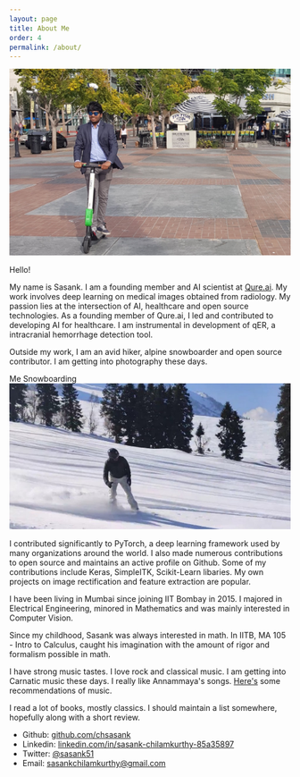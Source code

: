 ```yaml
---
layout: page
title: About Me
order: 4
permalink: /about/
---
```


<img src='/assets/images/me/sasank.jpg'>

Hello!


My name is Sasank. I am a founding member and AI scientist at
[Qure.ai](http://www.qure.ai). My work involves deep learning on medical
images obtained from radiology. My passion lies at the intersection of AI,
healthcare and open source technologies. As a founding member of Qure.ai, I
led and contributed to developing AI for healthcare. I am instrumental in
development of qER, a intracranial hemorrhage detection tool.

Outside my work, I am an avid hiker, alpine snowboarder and open source
contributor. I am getting into photography these days.

<span class="marginnote">
   Me Snowboarding
</span>
<img src='/assets/images/me/sasank_snowboarding.jpg'>

I contributed significantly to PyTorch, a deep learning framework used by
many organizations around the world. I also made numerous contributions to
open source and maintains an active profile on Github. Some of my
contributions include Keras, SimpleITK, Scikit-Learn libaries. My own
projects on image rectification and feature extraction are popular.


I have been living in Mumbai since joining IIT Bombay in 2015. I majored in
Electrical Engineering, minored in Mathematics and was mainly interested in
Computer Vision.

Since my childhood, Sasank was always interested in math.
In IITB, MA 105 - Intro to Calculus, caught his imagination with the amount of rigor and formalism possible in math. 


I have strong music tastes. I love rock and classical music.
I am getting into Carnatic music these days. I really like Annammaya's songs.
[Here's](https://chsasank.github.io/music-2016q4.html) some recommendations of music.

I read a lot of books, mostly classics.
I should maintain a list somewhere, hopefully along with a short review.

* Github: [github.com/chsasank](https://github.com/chsasank)
* Linkedin: [linkedin.com/in/sasank-chilamkurthy-85a35897](https://linkedin.com/in/sasank-chilamkurthy-85a35897)
* Twitter: [@sasank51](https://twitter.com/sasank51)
* Email: [sasankchilamkurthy@gmail.com](mailto:sasankchilamkurthy@gmail.com)
